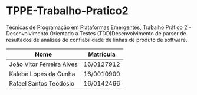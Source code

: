 # TPPE-Trabalho-Pratico2


Técnicas de Programação em Plataformas Emergentes, Trabalho Prático 2 - Desenvolvimento Orientado a Testes (TDD)Desenvolvimento de parser de resultados de análises de confiabilidade de linhas de produto de software.

| Nome                       | Matrícula       |
| ------------------------------- | ---------- |
| João Vitor Ferreira Alves  | 16/0127912 |
| Kalebe Lopes da Cunha  | 16/0010900 |
| Rafael Santos Teodosio | 16/0142466 |

 
